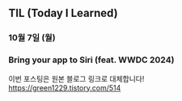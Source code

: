 ## TIL (Today I Learned)

### 10월 7일 (월)    
### Bring your app to Siri (feat. WWDC 2024)    
이번 포스팅은 원본 블로그 링크로 대체합니다!   
https://green1229.tistory.com/514       